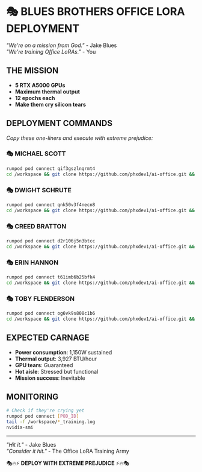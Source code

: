# 🎭 BLUES BROTHERS OFFICE LORA DEPLOYMENT

*"We're on a mission from God."* - Jake Blues  
*"We're training Office LoRAs."* - You

## THE MISSION
- **5 RTX A5000 GPUs** 
- **Maximum thermal output**
- **12 epochs each**
- **Make them cry silicon tears**

## DEPLOYMENT COMMANDS
*Copy these one-liners and execute with extreme prejudice:*

### 🎭 MICHAEL SCOTT
```bash
runpod pod connect qif3gszlnqrmt4
cd /workspace && git clone https://github.com/phxdev1/ai-office.git && cd ai-office && pip install unsloth[cu121-torch240] transformers datasets trl torch && nohup python train_character_lora.py --character michael > /workspace/michael_training.log 2>&1 & && exit
```

### 🎭 DWIGHT SCHRUTE  
```bash
runpod pod connect qnk50v3f4necn8
cd /workspace && git clone https://github.com/phxdev1/ai-office.git && cd ai-office && pip install unsloth[cu121-torch240] transformers datasets trl torch && nohup python train_character_lora.py --character dwight > /workspace/dwight_training.log 2>&1 & && exit
```

### 🎭 CREED BRATTON
```bash
runpod pod connect d2r106j5n3btcc
cd /workspace && git clone https://github.com/phxdev1/ai-office.git && cd ai-office && pip install unsloth[cu121-torch240] transformers datasets trl torch && nohup python train_character_lora.py --character creed > /workspace/creed_training.log 2>&1 & && exit
```

### 🎭 ERIN HANNON
```bash
runpod pod connect t61imb6b25bfk4
cd /workspace && git clone https://github.com/phxdev1/ai-office.git && cd ai-office && pip install unsloth[cu121-torch240] transformers datasets trl torch && nohup python train_character_lora.py --character erin > /workspace/erin_training.log 2>&1 & && exit
```

### 🎭 TOBY FLENDERSON
```bash
runpod pod connect og6vk9s808c1b6
cd /workspace && git clone https://github.com/phxdev1/ai-office.git && cd ai-office && pip install unsloth[cu121-torch240] transformers datasets trl torch && nohup python train_character_lora.py --character toby > /workspace/toby_training.log 2>&1 & && exit
```

## EXPECTED CARNAGE
- **Power consumption**: 1,150W sustained
- **Thermal output**: 3,927 BTU/hour  
- **GPU tears**: Guaranteed
- **Hot aisle**: Stressed but functional
- **Mission success**: Inevitable

## MONITORING
```bash
# Check if they're crying yet
runpod pod connect [POD_ID]
tail -f /workspace/*_training.log
nvidia-smi
```

---

*"Hit it."* - Jake Blues  
*"Consider it hit."* - The Office LoRA Training Army

🎭🔥⚡ **DEPLOY WITH EXTREME PREJUDICE** ⚡🔥🎭